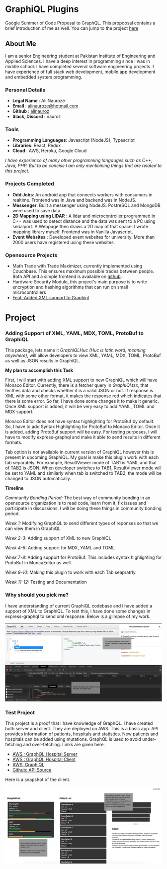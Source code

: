 # GraphiQL Plugins

Google Summer of Code Proposal to GraphQL. This propoosal contains a brief introduction of me as well. You can jump to the project [here](#project)

## About Me

I am a senior Engineering student at Pakistan Institute of Engineering and Applied Sciences. I have a deep interest in programming since I was in middle school. I have completed several software engineering projects. I have experience of full stack web development, mobile app development and embedded system programming. 

### Personal Details
- **Legal Name** : Ali Nauroze
- **Email** : alinauroze@hotmail.com
- **Github** : [alinauroz](https://github.com/alinauroz)
- **Slack, Discord** : nauroz

### Tools


- **Programming Languages**: Javascript (NodeJS), Typescript
- **Libraries**: React, Redux
- **Cloud** : AWS, Heroku, Google Cloud


_I have experience of many other programming langauges such as C++, Java, PHP. But to be concise I am only mentioining things that are related to this project._

### Projects Completed

- **Odd Jobs**: An android app that connects workers with consumers in realtime. Frontend was in Java and backend was in NodeJS.
- **Messenger**: Built a messenger using NodeJS. PostreSQL and MongoDB were used to save data. 
- **2D Mapping using LIDAR** : A lidar and microcontroller programmed in C++ was used to detect distance and the data was sent to a PC using serialport. A Webpage then draws a 2D map of that space. I wrote mapping library myself. Frontend was in Vanilla Javascript.
- **Event Websites** : Developed event websites for university. More than 2000 users have registered using these websites.

### Opensource Projects
- Math Trade with Trade Maximizer, currently implemented using Couchbase. This ensures maximum possible trades between people. Both API and a simple frontend is available on [github](https://github.com/alinauroz/crowd-trade).
- Hardware Security Module, this project's main purpose is to write encryption and hashing algorithms that can run on small microcontrollers
- [Feat: Added XML support to Graphiql](https://github.com/graphql/graphiql/pull/1430)

# Project

### Adding Support of XML, YAML, MDX, TOML, ProtoBuf to GraphiQL

This package, lets name it _GraphiQLHuc (Huc is latin word, meaning anywhere)_, will allow developers to view XML, YAML, MDX, TOML, ProtoBuf as well as JSON results in GraphiQL.

**My plan to accomplish this Task**

First, I will start with adding XML support to new GraphiQL which will have Monaco Editor. Currently, there is a fetcher query in _GraphiQl.tsx_, that fecthes data and checks whether it is a valid JSON or not. If response is XML with some other format, it makes the response red which indicates that there is some error. So far, I have done some changes it to make it generic. Once XML support is added, it will be very easy to add YAML, TOML and MDX support.

Monaco Editor does not have syntax highlighting for ProtoBuf by default. So, I have to add Syntax Highlighting for ProtoBuf to Monaco Editor. Once it is added, adding ProtoBuf support will be easy. For testing purposes, I will have to modify express-graphql and make it able to send results in different formats. 

Tab option is not available in current version of GraphiQL however this is present in upcoming GraphiQL. My goal is make this plugin work with each tab separately. For example, ResultViewer mode of TAB1 is YAML and that of TAB2 is JSON. When developer switches to TAB1, ResultViewer mode will be set to YAML and similarly when tab is switched to TAB2, the mode will be changed to JSON automatically.

**Timeline**

_Community Bonding Period:_ The best way of community bonding in an opensource organization is to read code, learn from it, fix issues and participate in discussions. I will be doing these things in community bonding period.

_Week 1:_ Modifying GraphQL to send different types of reponses  so that we can view them in GraphiQL

_Week 2-3:_ Adding support of XML to new GraphiQL

_Week 4-6:_ Adding support for MDX, YAML and TOML

_Week 7-8:_ Adding support for ProtoBuf. This includes syntax highlighting for ProtoBuf in MoncaEditor as well.

_Week 9-10:_ Making this plugin to work with each Tab seapratrly.

_Week 11-12:_ Testing and Documentation

### Why should you pick me?

I have understanding of current GraphiQL codebase and i have added a support of XML to GraphiQL. To test this, i have done some changes in express-graphql to send xml response. Below is a glimpse of my work.

![XML Mode](./xml-mode.png)

### Test Project

This project is a proof that i have knowledge of GraphQL. I have created both server and client. They are deployed on AWS. This is a basic app. API provides information of patients, hospitals and statistics. New patients and hospitals can be added using mutations. GraphQL is used to avoid under-fetching and over-fetching. Links are given here.

- [AWS : GraphQL Hospital Server](http://52.66.182.42:3003) 
- [AWS : GraphQL Hospital Client](http://52.66.182.42:3001)
- [AWS: GraphiQL](http://52.66.182.42:3003/graphiql)
- [Github: API Source](https://github.com/alinauroz/graphql-hospital)

Here is a snapshot of the client.

![GraphQL Client](./client.png)






